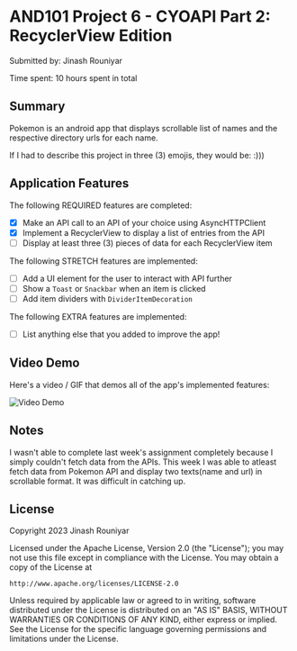 
# AND101 Project 6 - CYOAPI Part 2: RecyclerView Edition

Submitted by: Jinash Rouniyar

Time spent: 10 hours spent in total

## Summary

Pokemon is an android app that displays scrollable list of names and the respective directory urls for each name. 

If I had to describe this project in three (3) emojis, they would be: :)))

## Application Features


The following REQUIRED features are completed:

- [x] Make an API call to an API of your choice using AsyncHTTPClient
- [x] Implement a RecyclerView to display a list of entries from the API
- [ ] Display at least three (3) pieces of data for each RecyclerView item

The following STRETCH features are implemented:

- [ ] Add a UI element for the user to interact with API further
- [ ] Show a `Toast` or `Snackbar` when an item is clicked
- [ ] Add item dividers with `DividerItemDecoration`

The following EXTRA features are implemented:

- [ ] List anything else that you added to improve the app!

## Video Demo

Here's a video / GIF that demos all of the app's implemented features:

<img src='[https://i.imgur.com/YwIxxgL.gif](https://imgur.com/a/2FB8Ss6)' title='Video Demo' width='' alt='Video Demo' />


## Notes

I wasn't able to complete last week's assignment completely because I simply couldn't fetch data from the APIs. This week I was able to atleast fetch data from Pokemon API and display two texts(name and url) in scrollable format. It was difficult in catching up.

## License

Copyright 2023 Jinash Rouniyar

Licensed under the Apache License, Version 2.0 (the "License");
you may not use this file except in compliance with the License.
You may obtain a copy of the License at

    http://www.apache.org/licenses/LICENSE-2.0

Unless required by applicable law or agreed to in writing, software
distributed under the License is distributed on an "AS IS" BASIS,
WITHOUT WARRANTIES OR CONDITIONS OF ANY KIND, either express or implied.
See the License for the specific language governing permissions and
limitations under the License.
